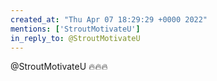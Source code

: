 ```yaml
---
created_at: "Thu Apr 07 18:29:29 +0000 2022"
mentions: ['StroutMotivateU']
in_reply_to: @StroutMotivateU
---
```


@StroutMotivateU 🔥🔥🔥